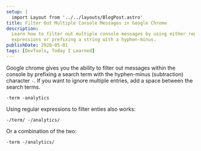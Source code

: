 ```yaml
---
setup: |
  import Layout from '../../layouts/BlogPost.astro'
title: Filter Out Multiple Console Messages in Google Chrome
description:
  Learn how to filter out multiple console messages by using either regular
  expressions or prefixing a string with a hyphen-minus.
publishDate: 2020-05-01
tags: [DevTools, Today I Learned]
---
```


Google chrome gives you the ability to filter out messages within the console by
prefixing a search term with the hyphen-minus (subtraction) character `-`. If
you want to ignore multiple entries, add a space between the search terms.

```text
-term -analytics
```

Using regular expressions to filter enties also works:

```text
-/term/ -/analytics/
```

Or a combination of the two:

```text
-term -/analytics/
```
